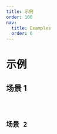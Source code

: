 ```yaml
---
title: 示例
order: 100
nav:
  title: Examples
  order: 6
---
```


# 示例

## 场景 1

<code src="../demo/demo1.tsx" />

## 场景 2

<code src="../demo/demo3.tsx" />
